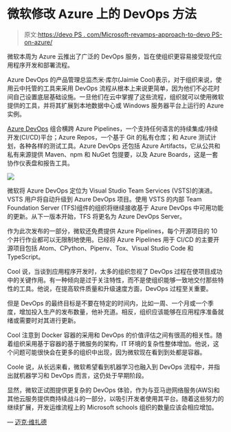 # 微软修改 Azure 上的 DevOps 方法

> 原文:[https://devo PS . com/Microsoft-revamps-approach-to-devo PS-on-azure/](https://devops.com/microsoft-revamps-approach-to-devops-on-azure/)

微软本周为 Azure 云推出了广泛的 DevOps 服务，旨在使组织更容易接受现代应用程序开发和部署流程。

Azure DevOps 的产品管理总监杰米·库尔(Jaimie Cool)表示，对于组织来说，使用云中托管的工具来采用 DevOps 流程从根本上来说更简单，因为他们不必花时间自己设置底层基础设施。一旦他们在云中掌握了这些流程，组织就可以使用微软提供的工具，并将其扩展到本地数据中心或 Windows 服务器平台上运行的 Azure 实例。

[Azure DevOps](https://azure.microsoft.com/en-in/blog/introducing-azure-devops/) 组合横跨 Azure Pipelines，一个支持任何语言的持续集成/持续开发(CI/CD)平台；Azure Repos，一个基于 Git 的私有仓库；和 Azure 测试计划，各种各样的测试工具。Azure DevOps 还包括 Azure Artifacts，它从公共和私有来源提供 Maven、npm 和 NuGet 包提要，以及 Azure Boards，这是一套协作仪表盘和报告工具。

![](../Images/1aece5d5ab8ea4eeccff2ef2c5bc7659.png)

微软将 Azure DevOps 定位为 Visual Studio Team Services (VSTS)的演进。VSTS 用户将自动升级到 Azure DevOps 项目。使用 VSTS 的内部 Team Foundation Server (TFS)组件的组织将继续接收基于 Azure DevOps 中可用功能的更新。从下一版本开始，TFS 将更名为 Azure DevOps Server。

作为此次发布的一部分，微软还免费提供 Azure Pipelines，每个开源项目的 10 个并行作业都可以无限制地使用。已经将 Azure Pipelines 用于 CI/CD 的主要开源项目包括 Atom、CPython、Pipenv、Tox、Visual Studio Code 和 TypeScript。

Cool 说，当谈到应用程序开发时，太多的组织忽视了 DevOps 过程在使项目成功中的关键作用。有一种倾向是过于关注特性，而不是使组织能够一致地交付那些特性的工具。他说，在提高软件质量和升级速度方面，DevOps 过程至关重要。

但是 DevOps 的最终目标是不要在特定的时间内，比如一周、一个月或一个季度，增加投入生产的发布数量，他补充道。相反，组织应该能够在应用程序准备就绪或需要时对其进行更新。

Cool 注意到 Docker 容器的采用和 DevOps 的价值评估之间有很高的相关性。随着组织采用基于容器的基于微服务的架构，IT 环境的复杂性整体增加。他说，这个问题可能很快会在更多的组织中出现，因为微软现在看到到处都是容器。

Coole 说，从长远来看，微软希望看到机器学习也融入到 DevOps 流程中，并指出就机器学习和 DevOps 而言，这仍处于早期阶段。

显然，微软正试图提供更复杂的 DevOps 体验，作为与亚马逊网络服务(AWS)和其他云服务提供商持续战斗的一部分，以吸引开发者使用其平台。随着这些努力的继续扩展，开发运维流程上的 Microsoft schools 组织的数量应该会相应增加。

— [迈克·维扎德](https://devops.com/author/mike-vizard/)